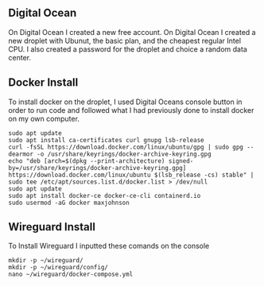 ## Digital Ocean
On Digital Ocean I created a new free account. On Digital Ocean I created a new droplet with Ubunut, the basic plan, and the cheapest regular Intel CPU. I also created a password for the droplet and choice a random data center.

## Docker Install
To install docker on the droplet, I used Digital Oceans console button in order to run code and followed what I had previously done to install docker on my own computer.
```
sudo apt update
sudo apt install ca-certificates curl gnupg lsb-release
curl -fsSL https://download.docker.com/linux/ubuntu/gpg | sudo gpg --dearmor -o /usr/share/keyrings/docker-archive-keyring.gpg
echo "deb [arch=$(dpkg --print-architecture) signed-by=/usr/share/keyrings/docker-archive-keyring.gpg] https://download.docker.com/linux/ubuntu $(lsb_release -cs) stable" | sudo tee /etc/apt/sources.list.d/docker.list > /dev/null
sudo apt update
sudo apt install docker-ce docker-ce-cli containerd.io
sudo usermod -aG docker maxjohnson
```
## Wireguard Install
To Install Wireguard I inputted these comands on the console
```
mkdir -p ~/wireguard/
mkdir -p ~/wireguard/config/
nano ~/wireguard/docker-compose.yml
```
